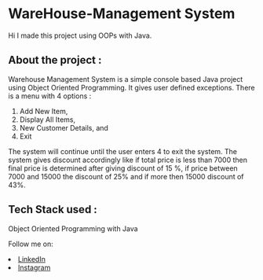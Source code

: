 # WareHouse-Management System
Hi I made this project using OOPs with Java.

## About the project :
Warehouse Management System is a simple console based Java project using Object Oriented Programming. It gives user defined exceptions.
There is a menu with 4 options :
<ol>
<li>  Add New Item,
<li>  Display All Items,
<li>  New Customer Details, and
<li>  Exit
</ol>
The system will continue until the user enters 4 to exit the system. The system gives discount accordingly like if total price is less than 7000 
then final price is determined after giving discount of 15 %, if price between 7000 and 15000 the discount of 25% and if more then 15000 discount of 43%.
<br>

## Tech Stack used :
Object Oriented Programming with Java




Follow me on: 
<li><a href="https://www.linkedin.com/in/kanushree-anand-21b03523b/">LinkedIn</a>
<li><a href="https://www.instagram.com/kanushreeanand/"> Instagram</a>
